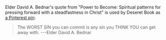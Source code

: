 Elder David A. Bednar's quote from "Power to Become: Spiritual patterns for pressing forward with a steadfastness in Christ" is used by Deseret Book as [a Pinterest pin](https://github.com/faenrandir/a_careful_examination/blob/247fc2d9734016fd335ca72d5ad40f2844d683fa/documents/threefold-nature-of-the-church/supporting_material/pinterest-bednar-worst-sin.png):

> The WORST SIN you can commit is any sin you THINK YOU can get away with. ---Elder David A. Bednar
